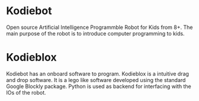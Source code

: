 # Kodiebot
Open source Artificial Intelligence Programmble Robot for Kids from 8+. The main
purpose of the robot is to introduce computer programming to kids.

# Kodieblox
Kodiebot has an onboard software to program. Kodieblox is a intuitive drag and drop
software. It is a lego like software developed using the standard Google Blockly package.
Python is used as backend for interfacing with the IOs of the robot.

